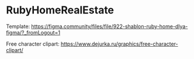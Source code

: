# RubyHomeRealEstate

Template:
https://figma.community/files/file/922-shablon-ruby-home-dlya-figma/?_fromLogout=1

Free character clipart:
https://www.dejurka.ru/graphics/free-character-clipart/

